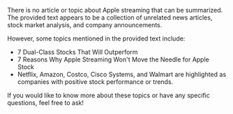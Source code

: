 There is no article or topic about Apple streaming that can be summarized. The provided text appears to be a collection of unrelated news articles, stock market analysis, and company announcements. 

However, some topics mentioned in the provided text include:

* 7 Dual-Class Stocks That Will Outperform
* 7 Reasons Why Apple Streaming Won't Move the Needle for Apple Stock
* Netflix, Amazon, Costco, Cisco Systems, and Walmart are highlighted as companies with positive stock performance or trends.

If you would like to know more about these topics or have any specific questions, feel free to ask!